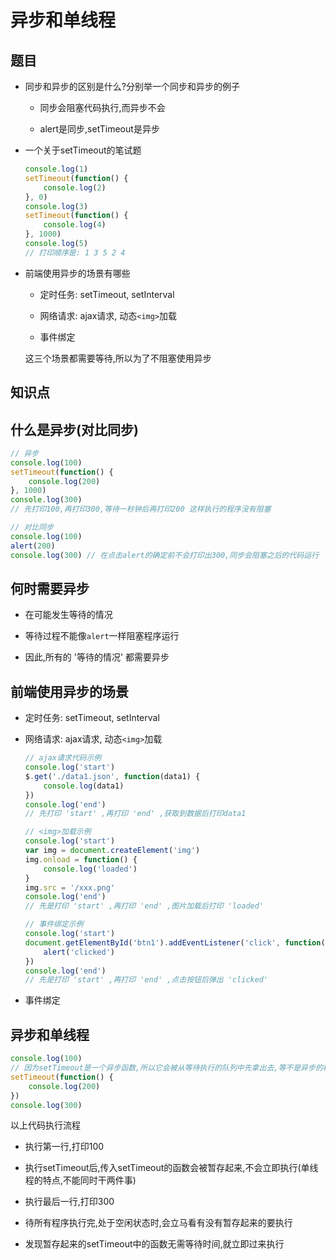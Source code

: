 # 异步和单线程

## 题目

- 同步和异步的区别是什么?分别举一个同步和异步的例子

  - 同步会阻塞代码执行,而异步不会

  - alert是同步,setTimeout是异步

- 一个关于setTimeout的笔试题

   ``` javascript
   console.log(1)
   setTimeout(function() {
       console.log(2)
   }, 0)
   console.log(3)
   setTimeout(function() {
       console.log(4)
   }, 1000)
   console.log(5)
   // 打印顺序是: 1 3 5 2 4
   ```

- 前端使用异步的场景有哪些

  - 定时任务: setTimeout, setInterval

  - 网络请求: ajax请求, 动态`<img>`加载

  - 事件绑定

   这三个场景都需要等待,所以为了不阻塞使用异步

## 知识点

## 什么是异步(对比同步)

``` javascript
// 异步
console.log(100)
setTimeout(function() {
    console.log(200)
}, 1000)
console.log(300)
// 先打印100,再打印300,等待一秒钟后再打印200 这样执行的程序没有阻塞

// 对比同步
console.log(100)
alert(200)
console.log(300) // 在点击alert的确定前不会打印出300,同步会阻塞之后的代码运行
```

## 何时需要异步

- 在可能发生等待的情况

- 等待过程不能像`alert`一样阻塞程序运行

- 因此,所有的 '等待的情况' 都需要异步

## 前端使用异步的场景

- 定时任务: setTimeout, setInterval

- 网络请求: ajax请求, 动态`<img>`加载

   ``` javascript
   // ajax请求代码示例
   console.log('start')
   $.get('./data1.json', function(data1) {
       console.log(data1)
   })
   console.log('end')
   // 先打印 'start' ,再打印 'end' ,获取到数据后打印data1
   ```

   ``` javascript
   // <img>加载示例
   console.log('start')
   var img = document.createElement('img')
   img.onload = function() {
       console.log('loaded')
   }
   img.src = '/xxx.png'
   console.log('end')
   // 先是打印 'start' ,再打印 'end' ,图片加载后打印 'loaded'
   ```

   ``` javascript
   // 事件绑定示例
   console.log('start')
   document.getElementById('btn1').addEventListener('click', function() {
       alert('clicked')
   })
   console.log('end')
   // 先是打印 'start' ,再打印 'end' ,点击按钮后弹出 'clicked'
   ```

- 事件绑定

## 异步和单线程

``` javascript
console.log(100)
// 因为setTimeout是一个异步函数,所以它会被从等待执行的队列中先拿出去,等不是异步的程序执行完了,再来看它有没有设置时间延迟,如果没有就直接执行
setTimeout(function() {
    console.log(200)
})
console.log(300)
```

以上代码执行流程

- 执行第一行,打印100

- 执行setTimeout后,传入setTimeout的函数会被暂存起来,不会立即执行(单线程的特点,不能同时干两件事)

- 执行最后一行,打印300

- 待所有程序执行完,处于空闲状态时,会立马看有没有暂存起来的要执行

- 发现暂存起来的setTimeout中的函数无需等待时间,就立即过来执行
